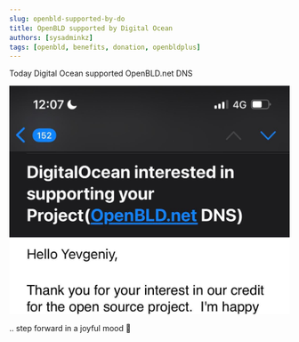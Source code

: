 ```yaml
---
slug: openbld-supported-by-do
title: OpenBLD supported by Digital Ocean
authors: [sysadminkz]
tags: [openbld, benefits, donation, openbldplus]
---
```


Today Digital Ocean supported OpenBLD.net DNS

![Digital Ocean Support](digital-ocean-support-openbld.jpg)

.. step forward in a joyful mood 🥳
